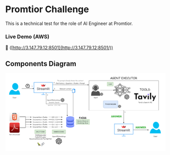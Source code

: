 # Promtior Challenge

This is a technical test for the role of AI Engineer at Promtior.

### Live Demo (AWS)
🔗 ([http://3.147.79.12:8501](http://3.147.79.12:8501/))

## Components Diagram

![componentsDiagram](https://github.com/gasteac/promtiorChallenge/blob/main/docs/componentsDiagram.png?raw=true)


